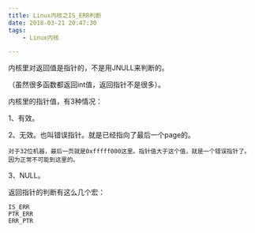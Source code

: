 ```yaml
---
title: Linux内核之IS_ERR判断
date: 2018-03-21 20:47:30
tags:
	- Linux内核

---
```




内核里对返回值是指针的，不是用JNULL来判断的。

（虽然很多函数都返回int值，返回指针不是很多）。

内核里的指针值，有3种情况：

1、有效。

2、无效。也叫错误指针。就是已经指向了最后一个page的。

```
对于32位机器，最后一页就是0xfffff000这里。指针值大于这个值，就是一个错误指针了。
因为正常不可能到这里的。
```



3、NULL。



返回指针的判断有这么几个宏：

```
IS_ERR
PTR_ERR
ERR_PTR
```


